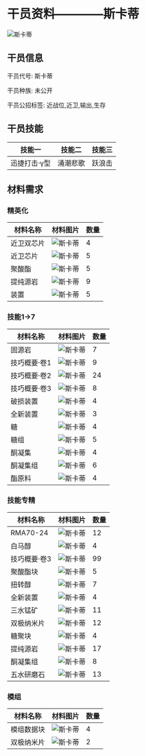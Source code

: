 # 干员资料————斯卡蒂

![斯卡蒂](./oprImages/斯卡蒂.png)

## 干员信息

干员代号: 斯卡蒂

干员种族: 未公开

干员公招标签: 近战位,近卫,输出,生存

## 干员技能

| 技能一       | 技能二   | 技能三 |
| ------------ | -------- | ------ |
| 迅捷打击·γ型 | 涌潮悲歌 | 跃浪击 |

## 材料需求

### 精英化

| 材料名称      | 材料图片 | 数量  |
|---------|---------|-----|
| 近卫双芯片 | ![斯卡蒂](./matIcons/近卫双芯片.png)  |   4  |
| 近卫芯片 | ![斯卡蒂](./matIcons/近卫芯片.png)  |   5  |
| 聚酸酯 | ![斯卡蒂](./matIcons/聚酸酯.png)  |   5  |
| 提纯源岩 | ![斯卡蒂](./matIcons/提纯源岩.png)  |   9  |
| 装置 | ![斯卡蒂](./matIcons/装置.png)  |   5  |

### 技能1→7

| 材料名称      | 材料图片 | 数量  |
|---------|---------|-----|
| 固源岩 | ![斯卡蒂](./matIcons/固源岩.png)  |   7  |
| 技巧概要·卷1 | ![斯卡蒂](./matIcons/技巧概要·卷1.png)  |   9  |
| 技巧概要·卷2 | ![斯卡蒂](./matIcons/技巧概要·卷2.png)  |   24  |
| 技巧概要·卷3 | ![斯卡蒂](./matIcons/技巧概要·卷3.png)  |   8  |
| 破损装置 | ![斯卡蒂](./matIcons/破损装置.png)  |   4  |
| 全新装置 | ![斯卡蒂](./matIcons/全新装置.png)  |   3  |
| 糖 | ![斯卡蒂](./matIcons/糖.png)  |   4  |
| 糖组 | ![斯卡蒂](./matIcons/糖组.png)  |   5  |
| 酮凝集 | ![斯卡蒂](./matIcons/酮凝集.png)  |   4  |
| 酮凝集组 | ![斯卡蒂](./matIcons/酮凝集组.png)  |   6  |
| 酯原料 | ![斯卡蒂](./matIcons/酯原料.png)  |   4  |

### 技能专精

| 材料名称      | 材料图片 | 数量  |
|---------|---------|-----|
| RMA70-24 | ![斯卡蒂](./matIcons/RMA70-24.png)  |   12  |
| 白马醇 | ![斯卡蒂](./matIcons/白马醇.png)  |   4  |
| 技巧概要·卷3 | ![斯卡蒂](./matIcons/技巧概要·卷3.png)  |   99  |
| 聚酸酯块 | ![斯卡蒂](./matIcons/聚酸酯块.png)  |   5  |
| 扭转醇 | ![斯卡蒂](./matIcons/扭转醇.png)  |   7  |
| 全新装置 | ![斯卡蒂](./matIcons/全新装置.png)  |   4  |
| 三水锰矿 | ![斯卡蒂](./matIcons/三水锰矿.png)  |   11  |
| 双极纳米片 | ![斯卡蒂](./matIcons/双极纳米片.png)  |   12  |
| 糖聚块 | ![斯卡蒂](./matIcons/糖聚块.png)  |   4  |
| 提纯源岩 | ![斯卡蒂](./matIcons/提纯源岩.png)  |   17  |
| 酮凝集组 | ![斯卡蒂](./matIcons/酮凝集组.png)  |   8  |
| 五水研磨石 | ![斯卡蒂](./matIcons/五水研磨石.png)  |   13  |

### 模组

| 材料名称      | 材料图片 | 数量  |
|---------|---------|-----|
| 模组数据块 | ![斯卡蒂](./暂无材料图片)  |   4  |
| 双极纳米片 | ![斯卡蒂](./matIcons/双极纳米片.png)  |   2  |
